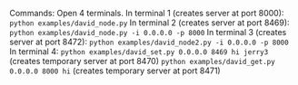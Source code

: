 Commands:
Open 4 terminals.
In terminal 1 (creates server at port 8000): `python examples/david_node.py` 
In terminal 2 (creates server at port 8469): `python examples/david_node.py -i 0.0.0.0 -p 8000`
In terminal 3 (creates server at port 8472): `python examples/david_node2.py -i 0.0.0.0 -p 8000`
In terminal 4: 
`python examples/david_set.py 0.0.0.0 8469 hi jerry3` (creates temporary server at port 8470)
`python examples/david_get.py 0.0.0.0 8000 hi` (creates temporary server at port 8471)


